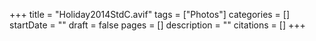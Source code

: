 +++
title = "Holiday2014StdC.avif"
tags = ["Photos"]
categories = []
startDate = ""
draft = false
pages = []
description = ""
citations = []
+++
